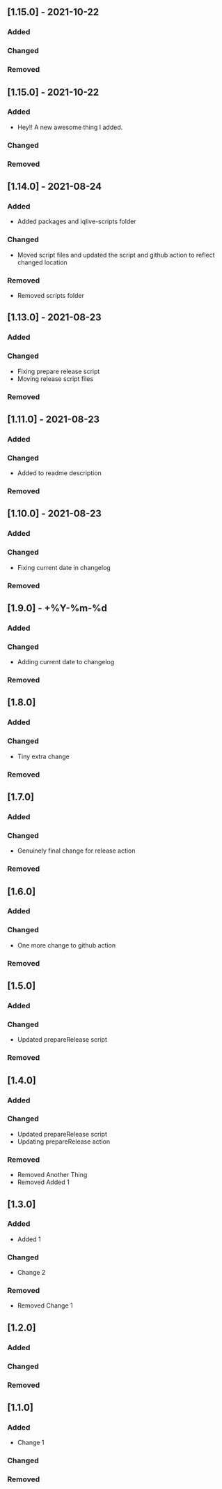 ## [1.15.0] - 2021-10-22

### Added


### Changed


### Removed


## [1.15.0] - 2021-10-22

### Added

- Hey!! A new awesome thing I added.

### Changed


### Removed


## [1.14.0] - 2021-08-24

### Added

- Added packages and iqlive-scripts folder

### Changed

- Moved script files and updated the script and github action to reflect changed location

### Removed

- Removed scripts folder

## [1.13.0] - 2021-08-23

### Added


### Changed

- Fixing prepare release script
- Moving release script files

### Removed


## [1.11.0] - 2021-08-23

### Added


### Changed

- Added to readme description

### Removed


## [1.10.0] - 2021-08-23

### Added


### Changed

- Fixing current date in changelog

### Removed


## [1.9.0] -  +%Y-%m-%d

### Added


### Changed

- Adding current date to changelog

### Removed


## [1.8.0]

### Added


### Changed

- Tiny extra change

### Removed


## [1.7.0]

### Added


### Changed

- Genuinely final change for release action

### Removed


## [1.6.0]

### Added


### Changed

- One more change to github action

### Removed


## [1.5.0]

### Added


### Changed

- Updated prepareRelease script

### Removed


## [1.4.0]

### Added


### Changed

- Updated prepareRelease script
- Updating prepareRelease action

### Removed

- Removed Another Thing
- Removed Added 1

## [1.3.0]

### Added

- Added 1

### Changed

- Change 2

### Removed

- Removed Change 1

## [1.2.0]

### Added


### Changed


### Removed


## [1.1.0]

### Added

- Change 1

### Changed


### Removed


